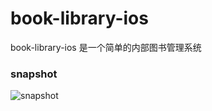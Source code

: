 # book-library-ios

book-library-ios 是一个简单的内部图书管理系统

### snapshot

![snapshot](doc/images/snapshot.png)